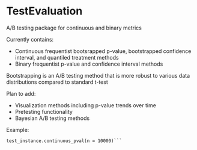 # TestEvaluation
A/B testing package for continuous and binary metrics

Currently contains:
* Continuous frequentist bootsrapped p-value, bootstrapped confidence interval, and quantiled treatment methods
* Binary frequentist p-value and confidence interval methods

Bootstrapping is an A/B testing method that is more robust to various data distributions compared to standard t-test

Plan to add:
* Visualization methods including p-value trends over time
* Pretesting functionality
* Bayesian A/B testing methods

Example:
```test_instance = ContinuousTestEval(control_data, test_data)
test_instance.continuous_pval(n = 10000)```

